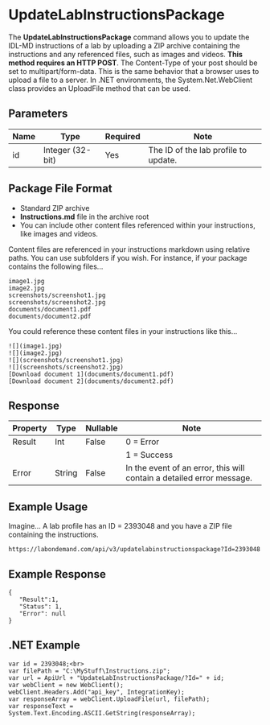 # UpdateLabInstructionsPackage

The **UpdateLabInstructionsPackage** command allows you to update the IDL-MD instructions of a lab by uploading a ZIP archive containing the instructions and any referenced files, such as images and videos. **This method requires an HTTP POST**. The Content-Type of your post should be set to multipart/form-data. This is the same behavior that a browser uses to upload a file to a server. In .NET environments, the System.Net.WebClient class provides an UploadFile method that can be used.

## Parameters
|Name|Type|Required|Note|
|--- |--- |--- |--- |
|id|Integer (32-bit)|Yes|The ID of the lab profile to update.|

## Package File Format
- Standard ZIP archive
- **Instructions.md** file in the archive root
- You can include other content files referenced within your instructions, like images and videos.

Content files are referenced in your instructions markdown using relative paths. You can use subfolders if you wish. For instance, if your package contains the following files...

```nocopy-nocolor
image1.jpg
image2.jpg
screenshots/screenshot1.jpg
screenshots/screenshot2.jpg
documents/document1.pdf
documents/document2.pdf
```

You could reference these content files in your instructions like this...

```nocopy-nocolor
![](image1.jpg)
![](image2.jpg)
![](screenshots/screenshot1.jpg)
![](screenshots/screenshot2.jpg)
[Download document 1](documents/document1.pdf)
[Download document 2](documents/document2.pdf)
```

## Response
|Property|Type|Nullable|Note|
|--- |--- |--- |--- |
|Result|Int|False|0 = Error
||||1 = Success|
|Error|String|False|In the event of an error, this will contain a detailed error message.|

## Example Usage
Imagine…  A lab profile has an ID = 2393048 and you have a ZIP file containing the instructions.
```
https://labondemand.com/api/v3/updatelabinstructionspackage?Id=2393048
```

## Example Response
```linenums
{
   "Result":1,
   "Status": 1,
   "Error": null
}
```

## .NET Example

```
var id = 2393048;<br>
var filePath = "C:\MyStuff\Instructions.zip";
var url = ApiUrl + "UpdateLabInstructionsPackage/?Id=" + id;
var webClient = new WebClient();
webClient.Headers.Add("api_key", IntegrationKey);
var responseArray = webClient.UploadFile(url, filePath);
var responseText = System.Text.Encoding.ASCII.GetString(responseArray);
```
